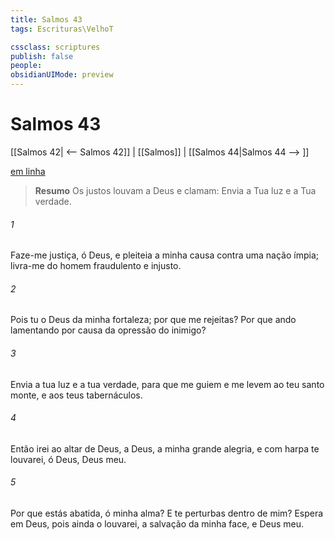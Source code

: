 ```yaml
---
title: Salmos 43
tags: Escrituras\VelhoT

cssclass: scriptures
publish: false
people:
obsidianUIMode: preview
---
```


# Salmos 43
[[Salmos 42| <-- Salmos 42]] | [[Salmos]] | [[Salmos 44|Salmos 44 --> ]]

[em linha](https://churchofjesuschrist.org/study/scriptures/ot/ps/43?lang=por)

> __Resumo__
Os justos louvam a Deus e clamam: Envia a Tua luz e a Tua verdade.

###### 1 
Faze-me justiça, ó Deus, e pleiteia a minha causa contra uma nação ímpia; livra-me do homem fraudulento e injusto.

###### 2 
Pois tu  o Deus da minha fortaleza; por que me rejeitas? Por que ando lamentando por causa da opressão do inimigo?

###### 3 
Envia a tua luz e a tua verdade, para que me guiem e me levem ao teu santo monte, e aos teus tabernáculos.

###### 4 
Então irei ao altar de Deus, a Deus,  a minha grande alegria, e com harpa te louvarei, ó Deus, Deus meu.

###### 5 
Por que estás abatida, ó minha alma? E  te perturbas dentro de mim? Espera em Deus, pois ainda o louvarei,  a salvação da minha face, e Deus meu.

